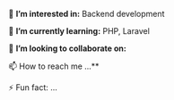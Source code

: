 👀 **I’m interested in:**
   Backend development

🌱 **I’m currently learning:** 
   PHP, Laravel

💞️ **I’m looking to collaborate on:** 

📫 How to reach me ...**

⚡ Fun fact: ...

<!---
PavaN-3344/PavaN-3344 is a ✨ special ✨ repository because its `README.md` (this file) appears on your GitHub profile.
You can click the Preview link to take a look at your changes.
--->
